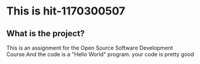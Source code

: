 # This is hit-1170300507
## What is the project?
This is an assignment for the Open Source Software Development Course.And the code is a "Hello World" program.
your code is pretty good
